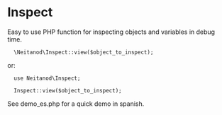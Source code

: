 Inspect
=======

Easy to use PHP function for inspecting objects and variables in debug time.

      \Neitanod\Inspect::view($object_to_inspect);

or:

      use Neitanod\Inspect;

      Inspect::view($object_to_inspect);


See demo_es.php for a quick demo in spanish.
